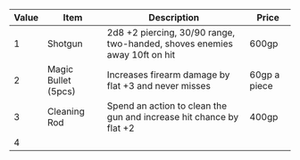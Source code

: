 
| Value | Item                | Description                                                               | Price        |
| ----- | ------------------- | ------------------------------------------------------------------------- | ------------ |
| 1     | Shotgun             | 2d8 +2 piercing, 30/90 range, two-handed, shoves enemies away 10ft on hit | 600gp        |
| 2     | Magic Bullet (5pcs) | Increases firearm damage by flat +3 and never misses                      | 60gp a piece |
| 3     | Cleaning Rod        | Spend an action to clean the gun and increase hit chance by flat +2       | 400gp        |
| 4     |                     |                                                                           |              |

